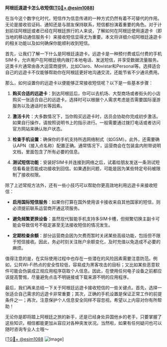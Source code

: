 **阿根廷遠遊卡怎么收短信[[TG💪+ @esim1088](https://t.me/s/esim1088)]**

在当今这个数字化时代，短信作为信息传递的一种方式仍然有着不可替代的作用。无论是接收验证码、通知还是与朋友保持联系，短信都扮演着重要的角色。对于计划前往阿根廷或者已经在阿根廷旅行的人来说，了解如何在阿根廷使用遠遊卡（即当地的移动通信服务卡）来接收短信显得尤为重要。本文将详细介绍阿根廷遠遊卡的相关功能以及如何确保你能顺利收到短信。

首先，让我们了解一下什么是阿根廷遠遊卡。远遊卡是一种预付费或后付费的手机SIM卡，允许用户在阿根廷境内拨打本地电话、发送短信，并享受数据流量服务。这类卡片通常由各大运营商提供，比如Claro、Movistar和Personal等。选择适合自己的远遊卡不仅能够帮助你在阿根廷更好地沟通交流，还能节省不少通讯费用。

那么，如何设置你的远遊卡以便能够正常接收短信呢？以下是一些基本步骤：

1. **购买合适的远遊卡**：到达阿根廷后，你可以去机场、大型商场或者街头的小店购买一张适合自己的远遊卡。选择时可以根据个人需求考虑是否需要国际漫游服务以及通话时长等因素。
   
2. **激活卡片**：大多数情况下，当你购买远遊卡时，店员会协助你完成初步激活。如果自行操作，请按照说明书上的指示进行。一般需要通过拨打电话或者访问官方网站来确认账户状态。

3. **检查手机设置**：确保你的手机支持所选网络制式（如GSM）。此外，还需要确认APN（接入点名称）配置正确。通常情况下，运营商会在包装盒内附带说明文档，里面包含了所有必要的信息。

4. **测试短信功能**：安装好SIM卡并连接到网络之后，试着给朋友发送一条测试短信看看是否能成功接收到回信。如果遇到问题，可能是因为某些特定号码被限制了接收权限。

除了上述常规方法外，还有一些小技巧可以帮助你更高效地利用远遊卡来接收短信：

- **启用国际短信服务**：如果你打算在国外使用该卡接收来自其他国家的短信，则必须提前联系运营商开通这项服务。
  
- **避免频繁更换设备**：虽然现代智能手机支持多SIM卡槽，但频繁切换主副卡可能会导致信号不稳定甚至无法接收短信的情况发生。

- **定期检查余额**：部分运营商会因为欠费而暂时关闭某些高级功能，包括但不限于短信接收。因此，务必时刻关注账户余额变化，及时充值以免造成不必要的麻烦。

值得注意的是，在实际使用过程中也存在一些潜在的风险因素需要注意防范。例如，公共Wi-Fi热点的安全性较低，容易成为黑客攻击的目标；又比如某些恶意软件可能会伪装成正规应用程序窃取个人信息。因此，在使用任何电子设备之前都应该提高警惕，尽量避免点击不明链接或下载来源不明的应用程序。

最后，我们再来总结一下关于阿根廷远遊卡接收短信的一些关键点。首先，选择一张适合自己需求的远遊卡非常重要；其次，正确的手机设置是保证正常工作的前提条件之一；再次，注意保护个人信息安全同样不容忽视。希望以上内容对你有所帮助！

无论你是即将踏上阿根廷之旅的新手，还是已经身处异国他乡的老手，只要掌握了这些知识，相信都能更加从容应对各种突发状况。当然啦，如果有任何疑问也可以随时咨询专业人士哦～

[[TG💪+ @esim1088](https://t.me/s/esim1088) ![Image](https://i.postimg.cc/4NQfJmqS/Snipaste-2025-05-13-00-14-12.png)]